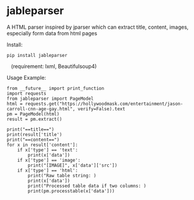 # jableparser
A HTML parser inspired by jparser which can extract title, content, images, especially form data from html pages

Install:

    pip install jableparser
    (requirement: lxml, Beautifulsoup4)

Usage Example:

    from __future__ import print_function
    import requests
    from jableparser import PageModel
    html = requests.get("https://hollywoodmask.com/entertainment/jason-carroll-cnn-age-gay.html", verify=False).text
    pm = PageModel(html)
    result = pm.extract()
    
    print("==title==")
    print(result['title')
    print("==content==")
    for x in result['content']:
        if x['type'] == 'text':
            print(x['data'])
        if x['type'] == 'image':
            print("[IMAGE]", x['data']['src'])
        if x['type'] == 'html':
            print("Raw table string: )
            print(x['data'])
            print("Processed table data if two columns: )
            print(pm.processtable(x['data']))


